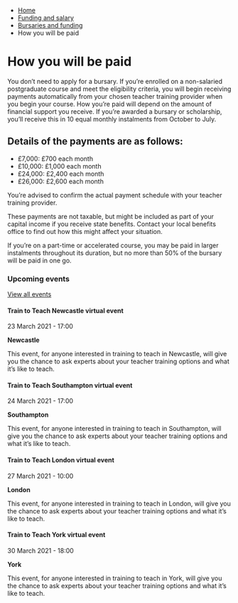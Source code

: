 *   [Home](/)
*   [Funding and salary](/funding-and-salary)
*   [Bursaries and funding](/funding-and-salary/overview)
*   How you will be paid

How you will be paid
====================

You don’t need to apply for a bursary. If you’re enrolled on a non-salaried postgraduate course and meet the eligibility criteria, you will begin receiving payments automatically from your chosen teacher training provider when you begin your course. How you’re paid will depend on the amount of financial support you receive. If you’re awarded a bursary or scholarship, you’ll receive this in 10 equal monthly instalments from October to July. 

Details of the payments are as follows:
---------------------------------------

*   £7,000: £700 each month
*   £10,000: £1,000 each month
*   £24,000: £2,400 each month
*   £26,000: £2,600 each month

You’re advised to confirm the actual payment schedule with your teacher training provider.

These payments are not taxable, but might be included as part of your capital income if you receive state benefits. Contact your local benefits office to find out how this might affect your situation.

If you’re on a part-time or accelerated course, you may be paid in larger instalments throughout its duration, but no more than 50% of the bursary will be paid in one go.

### Upcoming events

[View all events](/teaching-events)

[](/teaching-events/train-to-teach-events/train-to-teach-newcastle-virtual-event-230321)

#### Train to Teach Newcastle virtual event

23 March 2021 - 17:00

**Newcastle**

This event, for anyone interested in training to teach in Newcastle, will give you the chance to ask experts about your teacher training options and what it’s like to teach.

[](/teaching-events/train-to-teach-events/train-to-teach-southampton-virtual-event-240321)

#### Train to Teach Southampton virtual event

24 March 2021 - 17:00

**Southampton**

This event, for anyone interested in training to teach in Southampton, will give you the chance to ask experts about your teacher training options and what it’s like to teach.

[](/teaching-events/train-to-teach-events/train-to-teach-london-virtual-event-270321)

#### Train to Teach London virtual event

27 March 2021 - 10:00

**London**

This event, for anyone interested in training to teach in London, will give you the chance to ask experts about your teacher training options and what it’s like to teach.

[](/teaching-events/train-to-teach-events/train-to-teach-york-virtual-event-300321)

#### Train to Teach York virtual event

30 March 2021 - 18:00

**York**

This event, for anyone interested in training to teach in York, will give you the chance to ask experts about your teacher training options and what it’s like to teach.